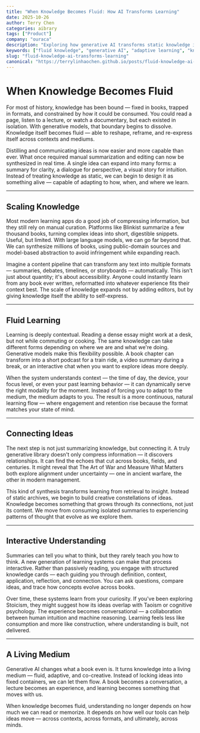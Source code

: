 ```yaml
---
title: "When Knowledge Becomes Fluid: How AI Transforms Learning"
date: 2025-10-26
author: Terry Chen
categories: aibrary
tags: ["Product"]
company: "ouraca"
description: "Exploring how generative AI transforms static knowledge into dynamic, adaptive learning experiences. From fixed formats to fluid, contextual understanding that reshapes education and content consumption."
keywords: ["fluid knowledge", "generative AI", "adaptive learning", "knowledge synthesis", "learning systems", "AI education", "dynamic content", "interactive learning", "personalized education", "knowledge transformation", "AI learning tools", "educational technology"]
slug: "fluid-knowledge-ai-transforms-learning"
canonical: "https://terrylinhaochen.github.io/posts/fluid-knowledge-ai-transforms-learning/"
---
```


# When Knowledge Becomes Fluid

For most of history, knowledge has been bound — fixed in books, trapped in formats, and constrained by how it could be consumed. You could read a page, listen to a lecture, or watch a documentary, but each existed in isolation. With generative models, that boundary begins to dissolve. Knowledge itself becomes fluid — able to reshape, reframe, and re-express itself across contexts and mediums.

Distilling and communicating ideas is now easier and more capable than ever. What once required manual summarization and editing can now be synthesized in real time. A single idea can expand into many forms: a summary for clarity, a dialogue for perspective, a visual story for intuition. Instead of treating knowledge as static, we can begin to design it as something alive — capable of adapting to how, when, and where we learn.

---

## Scaling Knowledge

Most modern learning apps do a good job of compressing information, but they still rely on manual curation. Platforms like Blinkist summarize a few thousand books, turning complex ideas into short, digestible snippets. Useful, but limited. With large language models, we can go far beyond that. We can synthesize millions of books, using public-domain sources and model-based abstraction to avoid infringement while expanding reach.

Imagine a content pipeline that can transform any text into multiple formats — summaries, debates, timelines, or storyboards — automatically. This isn't just about quantity; it's about accessibility. Anyone could instantly learn from any book ever written, reformatted into whatever experience fits their context best. The scale of knowledge expands not by adding editors, but by giving knowledge itself the ability to self-express.

---

## Fluid Learning

Learning is deeply contextual. Reading a dense essay might work at a desk, but not while commuting or cooking. The same knowledge can take different forms depending on where we are and what we're doing. Generative models make this flexibility possible. A book chapter can transform into a short podcast for a train ride, a video summary during a break, or an interactive chat when you want to explore ideas more deeply.

When the system understands context — the time of day, the device, your focus level, or even your past learning behavior — it can dynamically serve the right modality for the moment. Instead of forcing you to adapt to the medium, the medium adapts to you. The result is a more continuous, natural learning flow — where engagement and retention rise because the format matches your state of mind.

---

## Connecting Ideas

The next step is not just summarizing knowledge, but connecting it. A truly generative library doesn't only compress information — it discovers relationships. It can find the echoes that cut across books, fields, and centuries. It might reveal that The Art of War and Measure What Matters both explore alignment under uncertainty — one in ancient warfare, the other in modern management.

This kind of synthesis transforms learning from retrieval to insight. Instead of static archives, we begin to build creative constellations of ideas. Knowledge becomes something that grows through its connections, not just its content. We move from consuming isolated summaries to experiencing patterns of thought that evolve as we explore them.

---

## Interactive Understanding

Summaries can tell you what to think, but they rarely teach you how to think. A new generation of learning systems can make that process interactive. Rather than passively reading, you engage with structured knowledge cards — each guiding you through definition, context, application, reflection, and connection. You can ask questions, compare ideas, and trace how concepts evolve across books.

Over time, these systems learn from your curiosity. If you've been exploring Stoicism, they might suggest how its ideas overlap with Taoism or cognitive psychology. The experience becomes conversational — a collaboration between human intuition and machine reasoning. Learning feels less like consumption and more like construction, where understanding is built, not delivered.

---

## A Living Medium

Generative AI changes what a book even is. It turns knowledge into a living medium — fluid, adaptive, and co-creative. Instead of locking ideas into fixed containers, we can let them flow. A book becomes a conversation, a lecture becomes an experience, and learning becomes something that moves with us.

When knowledge becomes fluid, understanding no longer depends on how much we can read or memorize. It depends on how well our tools can help ideas move — across contexts, across formats, and ultimately, across minds.
